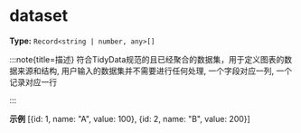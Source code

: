 # dataset

**Type:** `Record<string | number, any>[]`

:::note{title=描述}
符合TidyData规范的且已经聚合的数据集，用于定义图表的数据来源和结构, 用户输入的数据集并不需要进行任何处理, 一个字段对应一列, 一个记录对应一行

:::

**示例**
[{id: 1, name: "A", value: 100}, {id: 2, name: "B", value: 200}]



